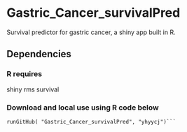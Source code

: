 # Gastric_Cancer_survivalPred
Survival predictor for gastric cancer, a shiny app built in R.

## Dependencies
### R requires
shiny
rms
survival

### Download and local use using R code below
```library(shiny)
runGitHub( "Gastric_Cancer_survivalPred", "yhyycj")```
